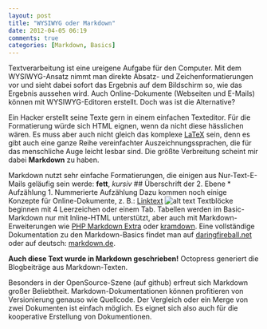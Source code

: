 ```yaml
---
layout: post
title: "WYSIWYG oder Markdown"
date: 2012-04-05 06:19
comments: true
categories: [Markdown, Basics]
---
```

Textverarbeitung ist eine ureigene Aufgabe für den Computer. Mit dem WYSIWYG-Ansatz nimmt man direkte Absatz- und Zeichenformatierungen vor und sieht dabei sofort das Ergebnis auf dem Bildschirm so, wie das Ergebnis aussehen wird. Auch Online-Dokumente (Webseiten und E-Mails) können mit WYSIWYG-Editoren erstellt. Doch was ist die Alternative?

Ein Hacker erstellt seine Texte gern in einem einfachen Texteditor. Für die Formatierung würde sich HTML eignen, wenn da nicht diese hässlichen <Tags> wären. Es muss aber auch nicht gleich das komplexe [LaTeX](http://de.wikipedia.org/wiki/LaTeX "Wikipedia zu LaTeX") sein, denn es gibt auch eine ganze Reihe vereinfachter Auszeichnungssprachen, die für das menschliche Auge leicht lesbar sind. Die größte Verbreitung scheint mir dabei **Markdown** zu haben.

Markdown nutzt sehr einfache Formatierungen, die einigen aus Nur-Text-E-Mails geläufig sein werde:
	**fett**, _kursiv_
	## Überschrift der 2. Ebene
	* Aufzählung
	1. Nummerierte Aufzählung
Dazu kommen noch einige Konzepte für Online-Dokumente, z. B.:
	[Linktext](URL "Optionaler Titel")
	![alt text](/path/to/img.jpg "Optionaler Titel")
Textblöcke beginnen mit 4 Leerzeichen oder einem Tab. Tabellen werden im Basic-Markdown nur mit Inline-HTML unterstützt, aber auch mit Markdown-Erweiterungen wie [PHP Markdown Extra](http://michelf.com/projects/php-markdown/extra/#table) oder [kramdown](http://kramdown.rubyforge.org/syntax.html#tables). Eine vollständige Dokumentation zu den Markdown-Basics findet man auf [daringfireball.net](http://daringfireball.net/projects/markdown/basics) oder auf deutsch: [markdown.de](http://markdown.de/syntax/).

**Auch diese Text wurde in Markdown geschrieben!** Octopress generiert die Blogbeiträge aus Markdown-Texten.

Besonders in der OpenSource-Szene (auf github) erfreut sich Markdown großer Beliebtheit. Markdown-Dokumentationen können profitieren von Versionierung genauso wie Quellcode. Der Vergleich oder ein Merge von zwei Dokumenten ist einfach möglich. Es eignet sich also auch für die kooperative Erstellung von Dokumentionen.